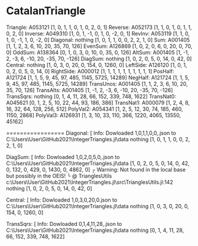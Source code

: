 # CatalanTriangle

Triangle:  A053121 [1, 0, 1, 1, 0, 1, 0, 2, 0, 1]
Reverse:   A052173 [1, 1, 0, 1, 0, 1, 1, 0, 2, 0]
Inverse:   A049310 [1, 0, 1, -1, 0, 1, 0, -2, 0, 1]
RevInv:    A053119 [1, 1, 0, 1, 0, -1, 1, 0, -2, 0]
Diagonal:  nothing [1, 0, 1, 1, 0, 0, 2, 2, 1, 0]
Sum:       A001405 [1, 1, 2, 3, 6, 10, 20, 35, 70, 126]
EvenSum:   A126869 [1, 0, 2, 0, 6, 0, 20, 0, 70, 0]
OddSum:    A138364 [0, 1, 0, 3, 0, 10, 0, 35, 0, 126]
AltSum:    A001405 [1, -1, 2, -3, 6, -10, 20, -35, 70, -126]
DiagSum:   nothing [1, 0, 2, 0, 5, 0, 14, 0, 42, 0]
Central:   nothing [1, 0, 3, 0, 20, 0, 154, 0, 1260, 0]
LeftSide:  A126120 [1, 0, 1, 0, 2, 0, 5, 0, 14, 0]
RightSide: A000012 [1, 1, 1, 1, 1, 1, 1, 1, 1, 1]
PosHalf:   A121724 [1, 1, 5, 9, 45, 97, 485, 1145, 5725, 14289]
NegHalf:   A121724 [1, 1, 5, 9, 45, 97, 485, 1145, 5725, 14289]
TransUnos: A001405 [1, 1, 2, 3, 6, 10, 20, 35, 70, 126]
TransAlts: A001405 [1, -1, 2, -3, 6, -10, 20, -35, 70, -126]
TransSqrs: nothing [0, 1, 4, 11, 28, 66, 152, 339, 748, 1622]
TransNat0: A045621 [0, 1, 2, 5, 10, 22, 44, 93, 186, 386]
TransNat1: A000079 [1, 2, 4, 8, 16, 32, 64, 128, 256, 512]
PolyVal2:  A054341 [1, 2, 5, 12, 30, 74, 185, 460, 1150, 2868]
PolyVal3:  A126931 [1, 3, 10, 33, 110, 366, 1220, 4065, 13550, 45162]


=================
Diagonal:  [ Info: Dowloaded 1,0,1,1,0,0,.json to C:\Users\User\GitHub2021\IntegerTriangles.jl\data
nothing [1, 0, 1, 1, 0, 0, 2, 2, 1, 0]

DiagSum:   [ Info: Dowloaded 1,0,2,0,5,0,.json to C:\Users\User\GitHub2021\IntegerTriangles.jl\data
[1, 0, 2, 0, 5, 0, 14, 0, 42, 0, 132, 0, 429, 0, 1430, 0, 4862, 0]
┌ Warning: Not found in the local base but possibly in the OEIS!
└ @ TrianglesUtils c:\Users\User\GitHub2021\IntegerTriangles.jl\src\TrianglesUtils.jl:142
nothing [1, 0, 2, 0, 5, 0, 14, 0, 42, 0]

Central:   [ Info: Dowloaded 1,0,3,0,20,0.json to C:\Users\User\GitHub2021\IntegerTriangles.jl\data
nothing [1, 0, 3, 0, 20, 0, 154, 0, 1260, 0]

TransSqrs: [ Info: Dowloaded 0,1,4,11,28,.json to C:\Users\User\GitHub2021\IntegerTriangles.jl\data
nothing [0, 1, 4, 11, 28, 66, 152, 339, 748, 1622]
